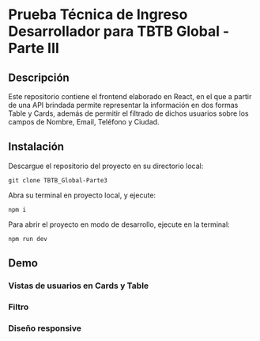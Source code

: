 # Prueba Técnica de Ingreso Desarrollador para TBTB Global - Parte III
## Descripción
Este repositorio contiene el frontend elaborado en React, en el que a partir de una API brindada permite representar la información en dos formas Table y Cards, además de permitir el filtrado de dichos usuarios sobre los campos de Nombre, Email, Teléfono y Ciudad.
## Instalación
Descargue el repositorio del proyecto en su directorio local:
```
git clone TBTB_Global-Parte3
```
Abra su terminal en proyecto local, y ejecute:
```
npm i
```
Para abrir el proyecto en modo de desarrollo, ejecute en la terminal:
```
npm run dev
```

## Demo
### Vistas de usuarios en Cards y Table
<!-- TODO: Anexar la imagen con el URL -->
### Filtro
<!-- TODO: Anexar la imagen con el URL -->
### Diseño responsive
<!-- TODO: Anexar la imagen con el URL -->